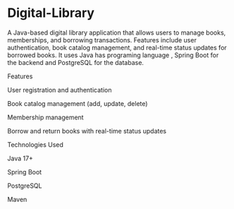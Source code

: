 # Digital-Library
A Java-based digital library application that allows users to manage books, memberships, and borrowing transactions. Features include user authentication, book catalog management, and real-time status updates for borrowed books.  It uses  Java has programing language , Spring Boot for the backend and PostgreSQL for the database.

Features

User registration and authentication

Book catalog management (add, update, delete)

Membership management

Borrow and return books with real-time status updates

Technologies Used

Java 17+

Spring Boot

PostgreSQL

Maven
